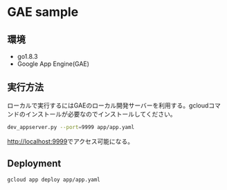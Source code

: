 # GAE sample

## 環境

- go1.8.3
- Google App Engine(GAE)

## 実行方法

ローカルで実行するにはGAEのローカル開発サーバーを利用する。gcloudコマンドのインストールが必要なのでインストールしてください。

```bash
dev_appserver.py --port=9999 app/app.yaml
```

[http://localhost:9999](http://localhost:9999)でアクセス可能になる。

## Deployment

```bash
gcloud app deploy app/app.yaml
```
